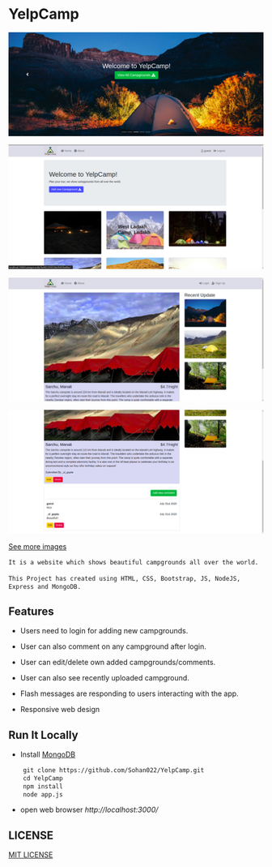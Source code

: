 # YelpCamp

<kbd>![Landing Page](https://github.com/Sohan022/YelpCamp/blob/master/Demo/Landing_Page.png)</kbd>

<kbd>![index](https://github.com/Sohan022/YelpCamp/blob/master/Demo/Index_Page.png)</kbd>

<kbd>![showCampground](https://github.com/Sohan022/YelpCamp/blob/master/Demo/Campground_Details.png)</kbd>

<kbd> ![comments](https://github.com/Sohan022/YelpCamp/blob/master/Demo/comment_On_Campgrounds.png)</kbd>

[See more images](https://github.com/Sohan022/YelpCamp/blob/master/Demo)
```
It is a website which shows beautiful campgrounds all over the world.

This Project has created using HTML, CSS, Bootstrap, JS, NodeJS, Express and MongoDB.
```

## Features

 * Users need to login for adding new campgrounds.
 
 * User can also comment on any campground after login.
 
 * User can edit/delete own added campgrounds/comments. 
 
 * User can also see recently uploaded campground.
 
 * Flash messages are responding to users interacting with the app.
 
 * Responsive web design

 ## Run It Locally
 
 * Install [MongoDB](https://www.mongodb.com/)
 
```
    git clone https://github.com/Sohan022/YelpCamp.git
    cd YelpCamp
    npm install
    node app.js
```
* open web browser *http://localhost:3000/*

## LICENSE

[MIT LICENSE](https://github.com/Sohan022/YelpCamp/blob/master/LICENSE.md)
